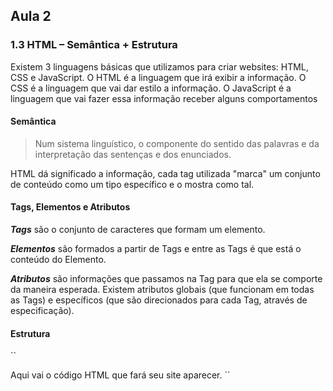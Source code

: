 ﻿## Aula 2

### 1.3 HTML – Semântica + Estrutura

Existem 3 linguagens básicas que utilizamos para criar websites: HTML, CSS e JavaScript. O HTML é a linguagem que irá exibir a informação. O CSS é a linguagem que vai dar estilo a informação. O JavaScript é a linguagem que vai fazer essa informação receber alguns comportamentos

#### Semântica

> Num sistema linguístico, o componente do sentido das palavras e da interpretação das sentenças e dos enunciados.

HTML dá significado a informação, cada tag utilizada "marca" um conjunto de conteúdo como um tipo específico e o mostra como tal.

#### Tags, Elementos e Atributos

___Tags___ são o conjunto de caracteres que formam um elemento.

___Elementos___ são formados a partir de Tags e entre as Tags é que está o conteúdo do Elemento.

___Atributos___ são informações que passamos na Tag para que ela se comporte da maneira esperada. Existem atributos globais (que funcionam em todas as Tags) e específicos (que são direcionados para cada Tag, através de especificação).

#### Estrutura

``
<!DOCTYPE html>
<html lang="pt-br">
 	<head>
		<title>Título da página</title>
		<meta charset="utf-8">
	</head>
	<body>
		Aqui vai o código HTML que fará seu site aparecer.
	</body>
</html>
``
